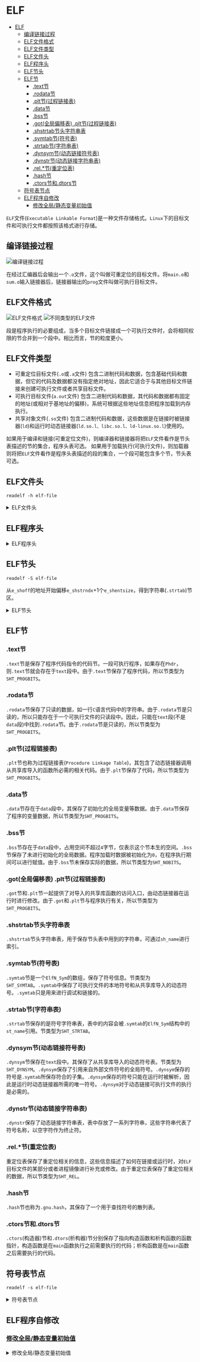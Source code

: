 # ELF

- [ELF](#elf)
  - [编译链接过程](#编译链接过程)
  - [ELF文件格式](#elf文件格式)
  - [ELF文件类型](#elf文件类型)
  - [ELF文件头](#elf文件头)
  - [ELF程序头](#elf程序头)
  - [ELF节头](#elf节头)
  - [ELF节](#elf节)
    - [.text节](#text节)
    - [.rodata节](#rodata节)
    - [.plt节(过程链接表)](#plt节过程链接表)
    - [.data节](#data节)
    - [.bss节](#bss节)
    - [.got(全局偏移表) .plt节(过程链接表)](#got全局偏移表-plt节过程链接表)
    - [.shstrtab节头字符串表](#shstrtab节头字符串表)
    - [.symtab节(符号表)](#symtab节符号表)
    - [.strtab节(字符串表)](#strtab节字符串表)
    - [.dynsym节(动态链接符号表)](#dynsym节动态链接符号表)
    - [.dynstr节(动态链接字符串表)](#dynstr节动态链接字符串表)
    - [.rel.*节(重定位表)](#rel节重定位表)
    - [.hash节](#hash节)
    - [.ctors节和.dtors节](#ctors节和dtors节)
  - [符号表节点](#符号表节点)
  - [ELF程序自修改](#elf程序自修改)
    - [修改全局/静态变量初始值](#修改全局静态变量初始值)

```ELF```文件(```Executable Linkable Format```)是一种文件存储格式。```Linux```下的目标文件和可执行文件都按照该格式进行存储。

## 编译链接过程

![编译链接过程](https://github.com/gongluck/images/blob/main/cpp/编译链接过程.png)

在经过汇编器后会输出一个```.o```文件，这个叫做可重定位的目标文件。将```main.o```和```sum.o```输入链接器后，链接器输出的```prog```文件叫做可执行目标文件。

## ELF文件格式

![ELF文件格式](https://github.com/gongluck/images/blob/main/cpp/ELF文件格式.png)
![不同类型的ELF文件](https://github.com/gongluck/images/blob/main/cpp/不同类型的ELF文件.png)

段是程序执行的必要组成，当多个目标文件链接成一个可执行文件时，会将相同权限的节合并到一个段中。相比而言，节的粒度更小。

## ELF文件类型

- 可重定位目标文件(```.o```或```.a```文件)
  包含二进制代码和数据，包含基础代码和数据，但它的代码及数据都没有指定绝对地址，因此它适合于与其他目标文件链接来创建可执行文件或者共享目标文件。
- 可执行目标文件(```a.out```文件)
  包含二进制代码和数据，其代码和数据都有固定的地址(或相对于基地址的偏移)，系统可根据这些地址信息把程序加载到内存执行。
- 共享对象文件(```.so```文件)
  包含二进制代码和数据，这些数据是在链接时被链接器(```ld```)和运行时动态链接器(```ld.so.l、libc.so.l、ld-linux.so.l```)使用的。

如果用于编译和链接(可重定位文件)，则编译器和链接器将把```ELF```文件看作是节头表描述的节的集合，程序头表可选。
如果用于加载执行(可执行文件)，则加载器则将把```ELF```文件看作是程序头表描述的段的集合，一个段可能包含多个节，节头表可选。

## ELF文件头

```Shell
readelf -h elf-file
```

<details>
<summary>ELF文件头</summary>

```C++
/* The ELF file header.  This appears at the start of every ELF file.  */

#define EI_NIDENT (16)

typedef struct
{
  unsigned char e_ident[EI_NIDENT]; /* Magic number and other info */ //文件的标识以及标识描述了elf如何编码等信息
  Elf32_Half e_type; /* Object file type */                           //文件类型
  Elf32_Half e_machine; /* Architecture */                            //处理器架构
  Elf32_Word e_version; /* Object file version */                     //当前文件版本信息
  Elf32_Addr e_entry; /* Entry point virtual address */               //可执行程序的入口地址
  Elf32_Off e_phoff; /* Program header table file offset */           //程序表头偏移
  Elf32_Off e_shoff; /* Section header table file offset */           //节头表偏移
  Elf32_Word e_flags; /* Processor-specific flags */                  //特定处理器标识
  Elf32_Half e_ehsize; /* ELF header size in bytes */                 // elf文件头部大小
  Elf32_Half e_phentsize; /* Program header table entry size */       //程序头部表项大小
  Elf32_Half e_phnum; /* Program header table entry count */          //程序头表项个数
  Elf32_Half e_shentsize; /* Section header table entry size */       //节头表项大小
  Elf32_Half e_shnum; /* Section header table entry count */          //节头表项个数
  Elf32_Half e_shstrndx; /* Section header string table index */      //字符串节区的索引
} Elf32_Ehdr;
```
</details>

## ELF程序头

<details>
<summary>ELF程序头</summary>

```C++
/* Program segment header.  */

typedef struct
{
  Elf32_Word p_type; /* Segment type */              //段类型
  Elf32_Off p_offset; /* Segment file offset */      //本段的第一个字节从文件开始位置处的偏移量
  Elf32_Addr p_vaddr; /* Segment virtual address */  //本段的第一个字节在内存中的虚拟地址
  Elf32_Addr p_paddr; /* Segment physical address */ //在物理地址是相对寻址的系统上，这个成员保留用作段的物理地址
  Elf32_Word p_filesz; /* Segment size in file */    //本段在文件镜像中的字节大小
  Elf32_Word p_memsz; /* Segment size in memory */   //本段在内存镜像中的字节大小
  Elf32_Word p_flags; /* Segment flags */            //段相关的标记
  Elf32_Word p_align; /* Segment alignment */        //对齐方式
} Elf32_Phdr;
```
</details>

## ELF节头

```Shell
readelf -S elf-file
```

从```e_shoff```的地址开始偏移```e_shstrndx```+1个```e_shentsize```，得到字符串(```.strtab```)节区。

<details>
<summary>ELF节头</summary>

```C++
/* Section header.  */

typedef struct
{
  Elf32_Word sh_name; /* Section name (string tbl index) */      //节名字符串在.strtab节(字符串表)中的偏移
  Elf32_Word sh_type; /* Section type */                         //节类型
  Elf32_Word sh_flags; /* Section flags */                       //节标记
  Elf32_Addr sh_addr; /* Section virtual addr at execution */    //加载后程序段的虚拟地址
  Elf32_Off sh_offset; /* Section file offset */                 //节在文件中的偏移
  Elf32_Word sh_size; /* Section size in bytes */                //节长度
  Elf32_Word sh_link; /* Link to another section */              //链接相关标记
  Elf32_Word sh_info; /* Additional section information */       //其它标记
  Elf32_Word sh_addralign; /* Section alignment */               //节对齐
  Elf32_Word sh_entsize; /* Entry size if section holds table */ //每项固定的大小
} Elf32_Shdr;
```
</details>

## ELF节

### .text节

```.text```节是保存了程序代码指令的代码节。一段可执行程序，如果存在```Phdr```，则```.text```节就会存在于```text```段中。由于```.text```节保存了程序代码，所以节类型为```SHT_PROGBITS```。

### .rodata节

```.rodata```节保存了只读的数据，如一行```C```语言代码中的字符串。由于```.rodata```节是只读的，所以只能存在于一个可执行文件的只读段中。因此，只能在```text```段(不是```data```段)中找到```.rodata```节。由于```.rodata```节是只读的，所以节类型为```SHT_PROGBITS```。

### .plt节(过程链接表)

```.plt```节也称为过程链接表(```Procedure Linkage Table```)，其包含了动态链接器调用从共享库导入的函数所必需的相关代码。由于```.plt```节保存了代码，所以节类型为```SHT_PROGBITS```。

### .data节

```.data```节存在于```data```段中，其保存了初始化的全局变量等数据。由于```.data```节保存了程序的变量数据，所以节类型为```SHT_PROGBITS```。

### .bss节

```.bss```节存在于```data```段中，占用空间不超过```4```字节，仅表示这个节本生的空间。```.bss```节保存了未进行初始化的全局数据。程序加载时数据被初始化为```0```，在程序执行期间可以进行赋值。由于```.bss```节未保存实际的数据，所以节类型为```SHT_NOBITS```。

### .got(全局偏移表) .plt节(过程链接表)

```.got```节和```.plt```节一起提供了对导入的共享库函数的访问入口，由动态链接器在运行时进行修改。由于```.got```和```.plt```节与程序执行有关，所以节类型为```SHT_PROGBITS```。

### .shstrtab节头字符串表

```.shstrtab```节头字符串表，用于保存节头表中用到的字符串，可通过```sh_name```进行索引。

### .symtab节(符号表)

```.symtab```节是一个```ElfN_Sym```的数组，保存了符号信息。节类型为```SHT_SYMTAB```。```.symtab```中保存了可执行文件的本地符号和从共享库导入的动态符号。```.symtab```只是用来进行调试和链接的。

### .strtab节(字符串表)

```.strtab```节保存的是符号字符串表，表中的内容会被```.symtab```的```ElfN_Sym```结构中的```st_name```引用。节类型为```SHT_STRTAB```。

### .dynsym节(动态链接符号表)

```.dynsym```节保存在```text```段中。其保存了从共享库导入的动态符号表。节类型为```SHT_DYNSYM```。```.dynsym```保存了引用来自外部文件符号的全局符号。```.dynsym```保存的符号是```.symtab```所保存符合的子集。```.dynsym```保存的符号只能在运行时被解析，因此是运行时动态链接器所需的唯一符号。```.dynsym```对于动态链接可执行文件的执行是必需的。

### .dynstr节(动态链接字符串表)

```.dynstr```保存了动态链接字符串表，表中存放了一系列字符串，这些字符串代表了符号名称，以空字符作为终止符。

### .rel.*节(重定位表)

重定位表保存了重定位相关的信息，这些信息描述了如何在链接或运行时，对```ELF```目标文件的某部分或者进程镜像进行补充或修改。由于重定位表保存了重定位相关的数据，所以节类型为```SHT_REL```。

### .hash节

```.hash```节也称为```.gnu.hash```，其保存了一个用于查找符号的散列表。

### .ctors节和.dtors节

```.ctors```(构造器)节和```.dtors```(析构器)节分别保存了指向构造函数和析构函数的函数指针，构造函数是在```main```函数执行之前需要执行的代码；析构函数是在```main```函数之后需要执行的代码。

## 符号表节点

```Shell
readelf -s elf-file
```

<details>
<summary>符号表节点</summary>

```C++
/* Symbol table entry.  */

typedef struct
{
  Elf32_Word st_name; /* Symbol name (string tbl index) */ //符号名 该值为该符号名在字符串表中的偏移地址
  Elf32_Addr st_value; /* Symbol value */                  //符号对应的值 存放符号的值(可能是地址或位置偏移量)
  Elf32_Word st_size; /* Symbol size */                    //符号的大小
  unsigned char st_info; /* Symbol type and binding */     //符号类型及绑定属性
  unsigned char st_other; /* Symbol visibility */          //符号可见性
  Elf32_Section st_shndx; /* Section index */              //符号所在的节
} Elf32_Sym;
```
</details>

## ELF程序自修改

### [修改全局/静态变量初始值](./code/elf/global.cpp)

<details>
<summary>修改全局/静态变量初始值</summary>

```C++
/*
 * @Author: gongluck
 * @Date: 2022-04-14 10:49:56
 * @Last Modified by: gongluck
 * @Last Modified time: 2022-04-14 11:33:35
 */

// application rewrite it`s global variable via shell tools
#include <stdio.h>
#include <stdlib.h>
#define NAME2STR(name) (#name)
int GGG = 1;
int test()
{
  static int SSS = 100;
  printf("%d\n", SSS);
  return SSS;
}
int main(int argc, char *argv[])
{
  if (argc == 3)
  {
    int n = atoi(argv[2]);
    FILE *fp = fopen(argv[0], "r+b");
    fseek(fp, atoi(argv[1]), SEEK_SET);
    fwrite(&n, 4, 1, fp);
    fclose(fp);
  }
  else
  {
    printf("%s\n", argv[0]);
    printf("%d\n", GGG);
    test();
    srand(GGG);
    GGG = rand();
    char buf[1024] = {0};
    // readelf -s a.out | grep GGG
    // readelf -S a.out
    // hexdump a.out -C -s 0x3014 -n 4
    sprintf(buf, "%s $(expr `printf %%d 0x$(readelf -s %s | grep %s | awk '{print $2}')` - `printf %%d 0x$(readelf -S %s | grep \" .data \" | awk '{print $4}')` + `printf %%d 0x$(readelf -S %s | grep \" .data \" | awk '{print $5}')`) %d",
            argv[0], argv[0], NAME2STR(GGG), argv[0], argv[0], GGG);
    system(buf);
    srand(GGG);
    GGG = rand();
    // rewrite static variable
    sprintf(buf, "%s $(expr `printf %%d 0x$(readelf -s %s | grep %s | awk '{print $2}')` - `printf %%d 0x$(readelf -S %s | grep \" .data \" | awk '{print $4}')` + `printf %%d 0x$(readelf -S %s | grep \" .data \" | awk '{print $5}')`) %d",
            argv[0], argv[0], NAME2STR(SSS), argv[0], argv[0], GGG);
    system(buf);
  }
  return 0;
}
```
</details>

